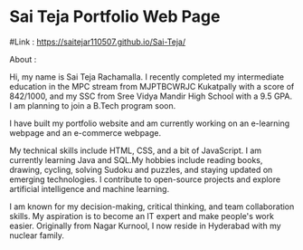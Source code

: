 # Sai Teja Portfolio Web Page

#Link : https://saitejar110507.github.io/Sai-Teja/


About :


Hi, my name is Sai Teja Rachamalla. I recently completed my intermediate education in the MPC stream from MJPTBCWRJC Kukatpally with a score of 842/1000, and my SSC from Sree Vidya Mandir High School with a 9.5 GPA. I am planning to join a B.Tech program soon.

I have built my portfolio website and am currently working on an e-learning webpage and an e-commerce webpage. 

My technical skills include HTML, CSS, and a bit of JavaScript. I am currently learning Java and SQL.My hobbies include reading books, drawing, cycling, solving Sudoku and puzzles, and staying updated on emerging technologies. I contribute to open-source projects and explore artificial intelligence and machine learning.

I am known for my decision-making, critical thinking, and team collaboration skills. My aspiration is to become an IT expert and make people's work easier. Originally from Nagar Kurnool, I now reside in Hyderabad with my nuclear family.
